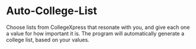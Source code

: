 # Auto-College-List
Choose lists from CollegeXpress that resonate with you, and give each one a value for how important it is. The program will automatically generate a college list, based on your values.
